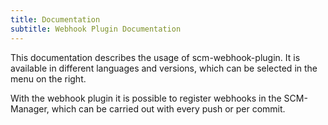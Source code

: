 ```yaml
---
title: Documentation
subtitle: Webhook Plugin Documentation
---
```

This documentation describes the usage of scm-webhook-plugin. It is available in different languages and versions, which can be selected in the menu on the right.

With the webhook plugin it is possible to register webhooks in the SCM-Manager, which can be carried out with every push or per commit.
